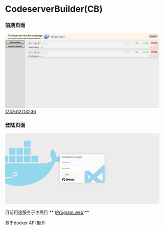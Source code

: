 # CodeserverBuilder(CB)

### 前期页面

![1737612726314](images/README/1737612726314.png)[1737612713236](images/README/1737612713236.png)

### 登陆页面

![1735476737037](images/README/1735476737037.png)

目前用途服务于主项目 ** ([Program web](https://github.com/wuming082/program_web))**

基于docker API 制作
